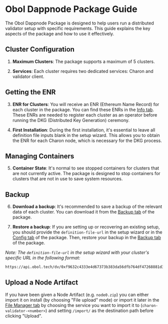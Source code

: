 # Obol Dappnode Package Guide

The Obol Dappnode Package is designed to help users run a distributed validator setup with specific requirements. This guide explains the key aspects of the package and how to use it effectively.

## Cluster Configuration

1. **Maximum Clusters**: The package supports a maximum of 5 clusters.

2. **Services**: Each cluster requires two dedicated services: Charon and validator client.

## Getting the ENR

3. **ENR for Clusters**: You will receive an ENR (Ethereum Name Record) for each cluster in the package. You can find these ENRs in the [Info tab](http://my.dappnode/packages/my/holesky-obol.dnp.dappnode.eth/info). These ENRs are needed to register each cluster as an operator before running the DKG (Distributed Key Generation) ceremony.

4. **First Installation**: During the first installation, it's essential to leave all definition file inputs blank in the setup wizard. This allows you to obtain the ENR for each Charon node, which is necessary for the DKG process.

## Managing Containers

5. **Container State**: It's normal to see stopped containers for clusters that are not currently active. The package is designed to stop containers for clusters that are not in use to save system resources.

## Backup

6. **Download a backup**: It's recommended to save a backup of the relevant data of each cluster. You can download it from the [Backup tab](http://my.dappnode/packages/my/holesky-obol.dnp.dappnode.eth/backup) of the package.

7. **Restore a backup**: If you are setting up or recovering an existing setup, you should provide the `definition-file-url` in the setup wizard or in the [Config tab](http://my.dappnode/packages/my/holesky-obol.dnp.dappnode.eth/config) of the package. Then, restore your backup in the [Backup tab](http://my.dappnode/packages/my/holesky-obol.dnp.dappnode.eth/backup) of the package.

_Note: The `definition-file-url` in the setup wizard with your cluster's specific URL in the following format:_

```markdown
https://api.obol.tech/dv/0xf9632c4333e4d67373b383da56dfb764df47268881d3412a1eef1a0247dc7367
```

## Upload a Node Artifact

If you have been given a Node Artifact (e.g. `node0.zip`) you can either import it on install (by choosing "File upload" mode) or import it later in the [File Manager tab](http://my.dappnode/packages/my/holesky-obol.dnp.dappnode.eth/file-manager) by choosing the service you want to import it to (`charon-validator-<number>`) and setting `/import/` as the destination path before clicking "Upload".
